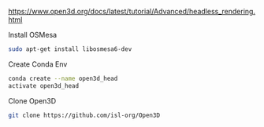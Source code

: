 
https://www.open3d.org/docs/latest/tutorial/Advanced/headless_rendering.html

Install OSMesa

```Bash
sudo apt-get install libosmesa6-dev
```

Create Conda Env

```bash
conda create --name open3d_head
activate open3d_head
```


Clone Open3D

```bash
git clone https://github.com/isl-org/Open3D
```

